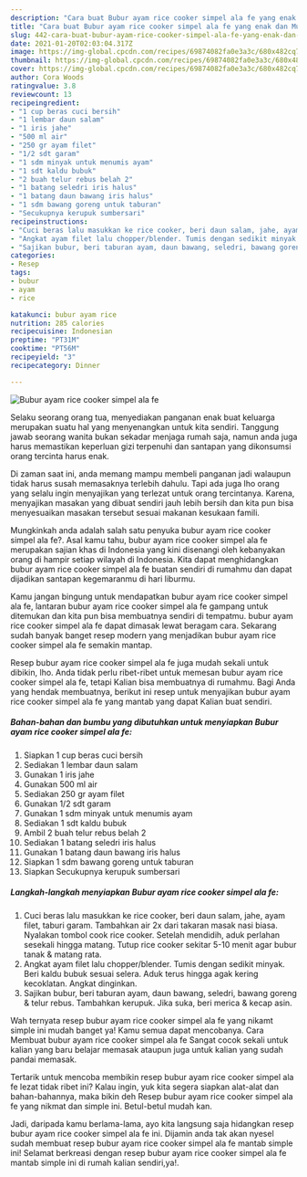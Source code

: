 ```yaml
---
description: "Cara buat Bubur ayam rice cooker simpel ala fe yang enak dan Mudah Dibuat"
title: "Cara buat Bubur ayam rice cooker simpel ala fe yang enak dan Mudah Dibuat"
slug: 442-cara-buat-bubur-ayam-rice-cooker-simpel-ala-fe-yang-enak-dan-mudah-dibuat
date: 2021-01-20T02:03:04.317Z
image: https://img-global.cpcdn.com/recipes/69874082fa0e3a3c/680x482cq70/bubur-ayam-rice-cooker-simpel-ala-fe-foto-resep-utama.jpg
thumbnail: https://img-global.cpcdn.com/recipes/69874082fa0e3a3c/680x482cq70/bubur-ayam-rice-cooker-simpel-ala-fe-foto-resep-utama.jpg
cover: https://img-global.cpcdn.com/recipes/69874082fa0e3a3c/680x482cq70/bubur-ayam-rice-cooker-simpel-ala-fe-foto-resep-utama.jpg
author: Cora Woods
ratingvalue: 3.8
reviewcount: 13
recipeingredient:
- "1 cup beras cuci bersih"
- "1 lembar daun salam"
- "1 iris jahe"
- "500 ml air"
- "250 gr ayam filet"
- "1/2 sdt garam"
- "1 sdm minyak untuk menumis ayam"
- "1 sdt kaldu bubuk"
- "2 buah telur rebus belah 2"
- "1 batang seledri iris halus"
- "1 batang daun bawang iris halus"
- "1 sdm bawang goreng untuk taburan"
- "Secukupnya kerupuk sumbersari"
recipeinstructions:
- "Cuci beras lalu masukkan ke rice cooker, beri daun salam, jahe, ayam filet, taburi garam. Tambahkan air 2x dari takaran masak nasi biasa. Nyalakan tombol cook rice cooker. Setelah mendidih, aduk perlahan sesekali hingga matang. Tutup rice cooker sekitar 5-10 menit agar bubur tanak &amp; matang rata."
- "Angkat ayam filet lalu chopper/blender. Tumis dengan sedikit minyak. Beri kaldu bubuk sesuai selera. Aduk terus hingga agak kering kecoklatan. Angkat dinginkan."
- "Sajikan bubur, beri taburan ayam, daun bawang, seledri, bawang goreng &amp; telur rebus. Tambahkan kerupuk. Jika suka, beri merica &amp; kecap asin."
categories:
- Resep
tags:
- bubur
- ayam
- rice

katakunci: bubur ayam rice 
nutrition: 285 calories
recipecuisine: Indonesian
preptime: "PT31M"
cooktime: "PT56M"
recipeyield: "3"
recipecategory: Dinner

---
```



![Bubur ayam rice cooker simpel ala fe](https://img-global.cpcdn.com/recipes/69874082fa0e3a3c/680x482cq70/bubur-ayam-rice-cooker-simpel-ala-fe-foto-resep-utama.jpg)

Selaku seorang orang tua, menyediakan panganan enak buat keluarga merupakan suatu hal yang menyenangkan untuk kita sendiri. Tanggung jawab seorang  wanita bukan sekadar menjaga rumah saja, namun anda juga harus memastikan keperluan gizi terpenuhi dan santapan yang dikonsumsi orang tercinta harus enak.

Di zaman  saat ini, anda memang mampu membeli panganan jadi walaupun tidak harus susah memasaknya terlebih dahulu. Tapi ada juga lho orang yang selalu ingin menyajikan yang terlezat untuk orang tercintanya. Karena, menyajikan masakan yang dibuat sendiri jauh lebih bersih dan kita pun bisa menyesuaikan masakan tersebut sesuai makanan kesukaan famili. 



Mungkinkah anda adalah salah satu penyuka bubur ayam rice cooker simpel ala fe?. Asal kamu tahu, bubur ayam rice cooker simpel ala fe merupakan sajian khas di Indonesia yang kini disenangi oleh kebanyakan orang di hampir setiap wilayah di Indonesia. Kita dapat menghidangkan bubur ayam rice cooker simpel ala fe buatan sendiri di rumahmu dan dapat dijadikan santapan kegemaranmu di hari liburmu.

Kamu jangan bingung untuk mendapatkan bubur ayam rice cooker simpel ala fe, lantaran bubur ayam rice cooker simpel ala fe gampang untuk ditemukan dan kita pun bisa membuatnya sendiri di tempatmu. bubur ayam rice cooker simpel ala fe dapat dimasak lewat beragam cara. Sekarang sudah banyak banget resep modern yang menjadikan bubur ayam rice cooker simpel ala fe semakin mantap.

Resep bubur ayam rice cooker simpel ala fe juga mudah sekali untuk dibikin, lho. Anda tidak perlu ribet-ribet untuk memesan bubur ayam rice cooker simpel ala fe, tetapi Kalian bisa membuatnya di rumahmu. Bagi Anda yang hendak membuatnya, berikut ini resep untuk menyajikan bubur ayam rice cooker simpel ala fe yang mantab yang dapat Kalian buat sendiri.

<!--inarticleads1-->

##### Bahan-bahan dan bumbu yang dibutuhkan untuk menyiapkan Bubur ayam rice cooker simpel ala fe:

1. Siapkan 1 cup beras cuci bersih
1. Sediakan 1 lembar daun salam
1. Gunakan 1 iris jahe
1. Gunakan 500 ml air
1. Sediakan 250 gr ayam filet
1. Gunakan 1/2 sdt garam
1. Gunakan 1 sdm minyak untuk menumis ayam
1. Sediakan 1 sdt kaldu bubuk
1. Ambil 2 buah telur rebus belah 2
1. Sediakan 1 batang seledri iris halus
1. Gunakan 1 batang daun bawang iris halus
1. Siapkan 1 sdm bawang goreng untuk taburan
1. Siapkan Secukupnya kerupuk sumbersari




<!--inarticleads2-->

##### Langkah-langkah menyiapkan Bubur ayam rice cooker simpel ala fe:

1. Cuci beras lalu masukkan ke rice cooker, beri daun salam, jahe, ayam filet, taburi garam. Tambahkan air 2x dari takaran masak nasi biasa. Nyalakan tombol cook rice cooker. Setelah mendidih, aduk perlahan sesekali hingga matang. Tutup rice cooker sekitar 5-10 menit agar bubur tanak &amp; matang rata.
1. Angkat ayam filet lalu chopper/blender. Tumis dengan sedikit minyak. Beri kaldu bubuk sesuai selera. Aduk terus hingga agak kering kecoklatan. Angkat dinginkan.
1. Sajikan bubur, beri taburan ayam, daun bawang, seledri, bawang goreng &amp; telur rebus. Tambahkan kerupuk. Jika suka, beri merica &amp; kecap asin.




Wah ternyata resep bubur ayam rice cooker simpel ala fe yang nikamt simple ini mudah banget ya! Kamu semua dapat mencobanya. Cara Membuat bubur ayam rice cooker simpel ala fe Sangat cocok sekali untuk kalian yang baru belajar memasak ataupun juga untuk kalian yang sudah pandai memasak.

Tertarik untuk mencoba membikin resep bubur ayam rice cooker simpel ala fe lezat tidak ribet ini? Kalau ingin, yuk kita segera siapkan alat-alat dan bahan-bahannya, maka bikin deh Resep bubur ayam rice cooker simpel ala fe yang nikmat dan simple ini. Betul-betul mudah kan. 

Jadi, daripada kamu berlama-lama, ayo kita langsung saja hidangkan resep bubur ayam rice cooker simpel ala fe ini. Dijamin anda tak akan nyesel sudah membuat resep bubur ayam rice cooker simpel ala fe mantab simple ini! Selamat berkreasi dengan resep bubur ayam rice cooker simpel ala fe mantab simple ini di rumah kalian sendiri,ya!.

